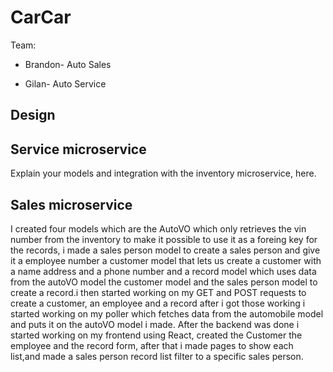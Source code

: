 # CarCar

Team:

* Brandon- Auto Sales
- Gilan- Auto Service


## Design


## Service microservice

Explain your models and integration with the inventory
microservice, here.

## Sales microservice

I created four models which are the AutoVO which only retrieves the vin number from the inventory to make it possible to use it as a foreing key for the records, i made a sales person model to create a sales person and give it a employee number a customer model that lets us create a customer with a name address and a phone number and a record model which uses data from the autoVO model the customer model and the sales person model to create a record.i then started working on my GET and POST requests to create a customer, an employee and a record  after i got those working i started working on my poller which fetches data from the automobile model and puts it on the autoVO model i made. After the backend was done i started working on my frontend using React, created the Customer the employee and the record form, after that i made pages to show each list,and made a sales person record list filter to a specific sales person.
